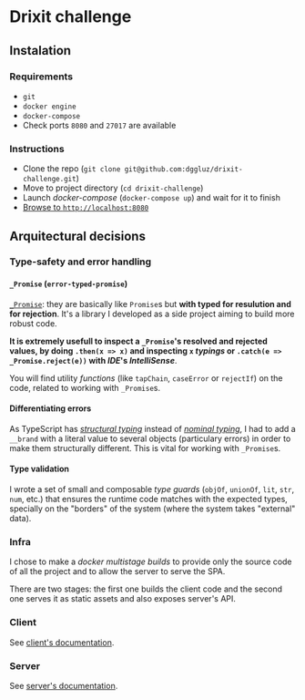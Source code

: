 # Drixit challenge

## Instalation

### Requirements

* `git`
* `docker engine`
* `docker-compose`
* Check ports `8080` and `27017` are available

### Instructions

* Clone the repo (`git clone git@github.com:dggluz/drixit-challenge.git`)
* Move to project directory (`cd drixit-challenge`)
* Launch _docker-compose_ (`docker-compose up`) and wait for it to finish
* [Browse to `http://localhost:8080`](http://localhost:8080)

## Arquitectural decisions

### Type-safety and error handling

#### `_Promise` (`error-typed-promise`)

[`_Promise`](https://github.com/dggluz/_promise): they are basically like `Promise`s but **with typed for resulution and for rejection**. It's a library I developed as a side project aiming to build more robust code.

**It is extremely usefull to inspect a `_Promise`'s resolved and rejected values, by doing `.then(x => x)` and inspecting `x` _typings_ or `.catch(e => _Promise.reject(e))` with _IDE_'s _IntelliSense_**.

You will find utility _functions_ (like `tapChain`, `caseError` or `rejectIf`) on the code, related to working with `_Promise`s.

#### Differentiating errors

As TypeScript has [_structural typing_](https://en.wikipedia.org/wiki/Structural_type_system) instead of [_nominal typing_](https://en.wikipedia.org/wiki/Nominal_type_system), I had to add a `__brand` with a literal value to several objects (particulary errors) in order to make them structurally different. This is vital for working with `_Promise`s.

#### Type validation

I wrote a set of small and composable _type guards_ (`objOf`, `unionOf`, `lit`, `str`, `num`, etc.) that ensures the runtime code matches with the expected types, specially on the "borders" of the system (where the system takes "external" data).

### Infra

I chose to make a _docker multistage builds_ to provide only the source code of all the project and to allow the server to serve the SPA.

There are two stages: the first one builds the client code and the second one serves it as static assets and also exposes server's API. 

### Client

See [client's documentation](./client).

### Server

See [server's documentation](./server).
